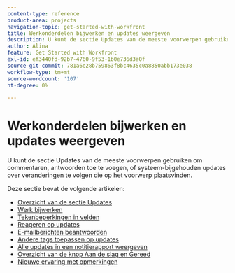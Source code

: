 ```yaml
---
content-type: reference
product-area: projects
navigation-topic: get-started-with-workfront
title: Werkonderdelen bijwerken en updates weergeven
description: U kunt de sectie Updates van de meeste voorwerpen gebruiken om commentaren, antwoorden toe te voegen, of systeem-bijgehouden updates over veranderingen te volgen die op het voorwerp plaatsvinden.
author: Alina
feature: Get Started with Workfront
exl-id: ef3440fd-92b7-4760-9f53-1b0e736d3a0f
source-git-commit: 781a6e28b759863f8bc4635c0a8850abb173e038
workflow-type: tm+mt
source-wordcount: '107'
ht-degree: 0%

---
```


# Werkonderdelen bijwerken en updates weergeven

U kunt de sectie Updates van de meeste voorwerpen gebruiken om commentaren, antwoorden toe te voegen, of systeem-bijgehouden updates over veranderingen te volgen die op het voorwerp plaatsvinden.

Deze sectie bevat de volgende artikelen:

* [Overzicht van de sectie Updates](../../workfront-basics/updating-work-items-and-viewing-updates/updates-tab-overview.md)
* [Werk bijwerken](../../workfront-basics/updating-work-items-and-viewing-updates/update-work.md)
* [Tekenbeperkingen in velden](../../workfront-basics/updating-work-items-and-viewing-updates/character-limits-in-fields.md)
* [Reageren op updates](../../workfront-basics/updating-work-items-and-viewing-updates/reply-to-updates.md)
* [E-mailberichten beantwoorden](../../workfront-basics/updating-work-items-and-viewing-updates/reply-to-email-notifications.md)
* [Andere tags toepassen op updates](../../workfront-basics/updating-work-items-and-viewing-updates/tag-others-on-updates.md)
* [Alle updates in een notitierapport weergeven](../../workfront-basics/updating-work-items-and-viewing-updates/view-all-updates-in-a-report.md)
* [Overzicht van de knop Aan de slag en Gereed](../../workfront-basics/updating-work-items-and-viewing-updates/work-on-it-and-done-buttons-accept-complete-work.md)
* [Nieuwe ervaring met opmerkingen](../../workfront-basics/updating-work-items-and-viewing-updates/unified-commenting-experience.md)
